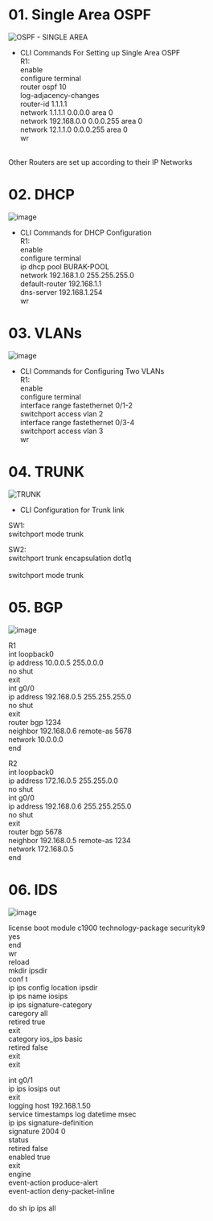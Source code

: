 # 01. Single Area OSPF
![OSPF - SINGLE AREA](https://github.com/user-attachments/assets/d15f19ef-ec6b-4b04-884d-ac1d72bb8c03)
- CLI Commands For Setting up Single Area OSPF<br>
R1:<br>
enable<br>
configure terminal<br>
router ospf 10<br>
log-adjacency-changes<br>
router-id 1.1.1.1 <br>
network 1.1.1.1 0.0.0.0 area 0<br>
network 192.168.0.0 0.0.0.255 area 0<br>
network 12.1.1.0 0.0.0.255 area 0<br>
wr<br>
<br>
Other Routers are set up according to their IP Networks<br>

# 02. DHCP
![image](https://github.com/user-attachments/assets/c63e33bf-9265-4681-8dcd-7579e3adfa44)


- CLI Commands for DHCP Configuration <br>
R1: <br>
enable <br>
configure terminal <br>
ip dhcp pool BURAK-POOL <br>
network 192.168.1.0 255.255.255.0 <br>
default-router 192.168.1.1 <br>
dns-server 192.168.1.254 <br>
wr <br>

# 03. VLANs

![image](https://github.com/user-attachments/assets/7d6b62da-891b-42df-9595-544e13028d52)

- CLI Commands for Configuring Two VLANs <br>
R1: <br>
enable <br>
configure terminal <br>
interface range fastethernet 0/1-2<br>
switchport access vlan 2 <br>
interface range fastethernet 0/3-4 <br>
switchport access vlan 3 <br>
wr <br>

# 04. TRUNK 

![TRUNK](https://github.com/user-attachments/assets/972c1c07-b078-4cfe-b683-377472cb4cee)

- CLI Configuration for Trunk link <br>

SW1: <br>
switchport mode trunk <br>

SW2: <br>
switchport trunk encapsulation dot1q <br>  
switchport mode trunk <br>

# 05. BGP

![image](https://github.com/user-attachments/assets/dac56a9f-d96e-49dc-9442-ec5782856cc9)

R1 <br>
int loopback0<br>
ip address 10.0.0.5 255.0.0.0<br>
no shut<br>
exit<br>
int g0/0<br>
ip address 192.168.0.5 255.255.255.0<br>
no shut<br>
exit<br>
router bgp 1234<br>
neighbor 192.168.0.6 remote-as 5678<br>
network 10.0.0.0<br>
end<br>

R2 <br>
int loopback0<br>
ip address 172.16.0.5 255.255.0.0<br>
no shut<br>
int g0/0<br>
ip address 192.168.0.6 255.255.255.0<br>
no shut<br>
exit<br>
router bgp 5678<br>
neighbor 192.168.0.5 remote-as 1234<br>
network 172.168.0.5<br>
end<br>

# 06. IDS 
![image](https://github.com/user-attachments/assets/8bffde4e-bd51-42e9-bb91-f30b129b6e3e)

license boot module c1900 technology-package securityk9<br>
yes<br>
end<br>
wr<br>
reload<br>
mkdir ipsdir<br>
conf t<br>
ip ips config location ipsdir<br>
ip ips name iosips<br>
ip ips signature-category<br>
caregory all<br>
retired true<br>
exit<br>
category ios_ips basic<br>
retired false<br>
exit<br>
exit<br>

int g0/1<br>
ip ips iosips out<br>
exit<br>
logging host 192.168.1.50<br>
service timestamps log datetime msec<br>
ip ips signature-definition<br>
signature 2004 0<br>
status<br>
retired false<br>
enabled true<br>
exit<br>
engine<br>
event-action produce-alert<br>
event-action deny-packet-inline<br>
<br>
do sh ip ips all<br>

